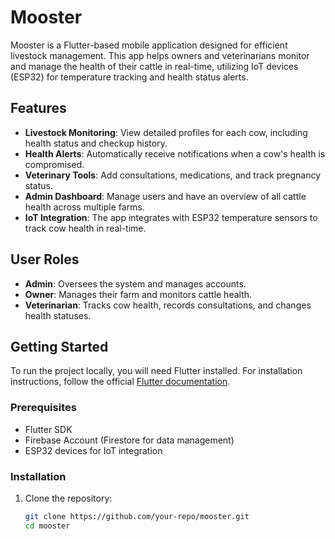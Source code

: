 # Mooster
Mooster is a Flutter-based mobile application designed for efficient livestock management. This app helps owners and veterinarians monitor and manage the health of their cattle in real-time, utilizing IoT devices (ESP32) for temperature tracking and health status alerts.

## Features

- **Livestock Monitoring**: View detailed profiles for each cow, including health status and checkup history.
- **Health Alerts**: Automatically receive notifications when a cow's health is compromised.
- **Veterinary Tools**: Add consultations, medications, and track pregnancy status.
- **Admin Dashboard**: Manage users and have an overview of all cattle health across multiple farms.
- **IoT Integration**: The app integrates with ESP32 temperature sensors to track cow health in real-time.

## User Roles

- **Admin**: Oversees the system and manages accounts.
- **Owner**: Manages their farm and monitors cattle health.
- **Veterinarian**: Tracks cow health, records consultations, and changes health statuses.

## Getting Started

To run the project locally, you will need Flutter installed. For installation instructions, follow the official [Flutter documentation](https://flutter.dev/docs/get-started/install).

### Prerequisites

- Flutter SDK
- Firebase Account (Firestore for data management)
- ESP32 devices for IoT integration

### Installation

1. Clone the repository:
   ```bash
   git clone https://github.com/your-repo/mooster.git
   cd mooster
